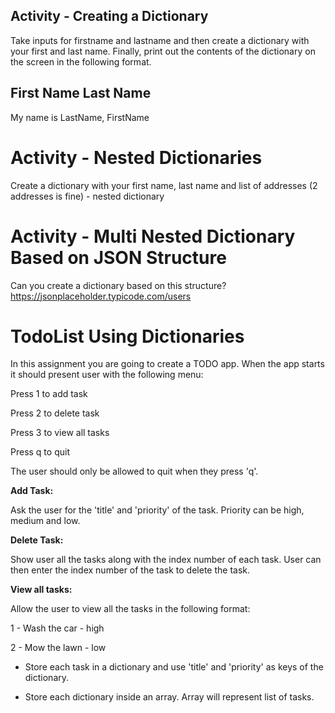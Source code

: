 ## Activity - Creating a Dictionary

Take inputs for firstname and lastname and then create a dictionary with your first and last name. Finally, print out the contents of the dictionary on the screen in the following format. 

## First Name Last Name
My name is LastName, FirstName 

# Activity - Nested Dictionaries


Create a dictionary with your first name, last name and list of addresses (2 addresses is fine) - nested dictionary 


# Activity - Multi Nested Dictionary Based on JSON Structure


Can you create a dictionary based on this structure? https://jsonplaceholder.typicode.com/users


# TodoList Using Dictionaries 

In this assignment you are going to create a TODO app. When the app starts it should present user with the following menu: 

Press 1 to add task 

Press 2 to delete task 

Press 3 to view all tasks 

Press q to quit 

The user should only be allowed to quit when they press 'q'. 

**Add Task:** 

Ask the user for the 'title' and 'priority' of the task. Priority can be high, medium and low. 

**Delete Task:**

Show user all the tasks along with the index number of each task. User can then enter the index number of the task to delete the task. 

**View all tasks:**

Allow the user to view all the tasks in the following format: 

1 - Wash the car - high 

2 - Mow the lawn - low 

 

* Store each task in a dictionary and use 'title' and 'priority' as keys of the dictionary. 

* Store each dictionary inside an array. Array will represent list of tasks.  